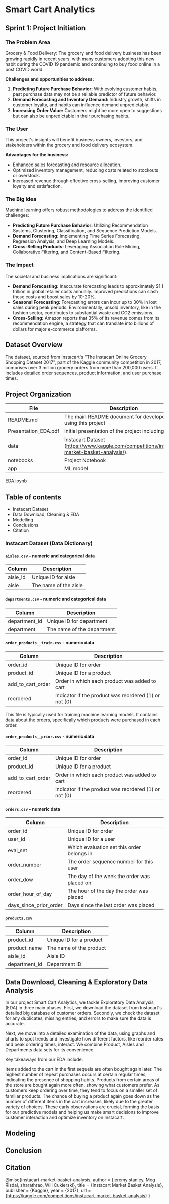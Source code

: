 # Smart Cart Analytics

## Sprint 1: Project Initiation

### The Problem Area
Grocery & Food Delivery: The grocery and food delivery business has been growing rapidly in recent years, with many customers adopting this new habit during the COVID 19 pandemic and continuing to buy food online in a post COVID world.

**Challenges and opportunities to address:**
1. **Predicting Future Purchase Behavior:** With evolving customer habits, past purchase data may not be a reliable predictor of future behavior.
2. **Demand Forecasting and Inventory Demand:** Industry growth, shifts in customer loyalty, and habits can influence demand unpredictably.
3. **Increasing Order Value:** Customers might be more open to suggestions but can also be unpredictable in their purchasing habits.

### The User
This project's insights will benefit business owners, investors, and stakeholders within the grocery and food delivery ecosystem.

**Advantages for the business:**
- Enhanced sales forecasting and resource allocation.
- Optimized inventory management, reducing costs related to stockouts or overstock.
- Increased revenue through effective cross-selling, improving customer loyalty and satisfaction.

### The Big Idea
Machine learning offers robust methodologies to address the identified challenges:

- **Predicting Future Purchase Behavior:** Utilizing Recommendation Systems, Clustering, Classification, and Sequence Prediction Models.
- **Demand Forecasting:** Implementing Time Series Forecasting, Regression Analysis, and Deep Learning Models.
- **Cross-Selling Products:** Leveraging Association Rule Mining, Collaborative Filtering, and Content-Based Filtering.

### The Impact
The societal and business implications are significant:

- **Demand Forecasting:** Inaccurate forecasting leads to approximately $1.1 trillion in global retailer costs annually. Improved predictions can slash these costs and boost sales by 10-20%.
- **Seasonal Forecasting:** Forecasting errors can incur up to 30% in lost sales during peak periods. Environmentally, unsold inventory, like in the fashion sector, contributes to substantial waste and CO2 emissions.
- **Cross-Selling:** Amazon reports that 35% of its revenue comes from its recommendation engine, a strategy that can translate into billions of dollars for major e-commerce platforms.

## Dataset Overview
The dataset, sourced from Instacart's "The Instacart Online Grocery Shopping Dataset 2017", part of the Kaggle community competition in 2017, comprises over 3 million grocery orders from more than 200,000 users. It includes detailed order sequences, product information, and user purchase times.

## Project Organization

| File | Description |
| ------ | ----------- |
| README.md | The main README document for developers using this project |
| Presentation_EDA.pdf | Initial presentation of the project including EDA |
| data | Instacart Dataset (https://www.kaggle.com/competitions/instacart-market-basket-analysis/). |
| notebooks | Project Notebook |
| app | ML model |

EDA.ipynb


## Table of contents

- Instacart Dataset 
- Data Download, Cleaning & EDA
- Modelling
- Conclusions
- Citation

### Instacart Dataset (Data Dictionary)

#### `aisles.csv` - numeric and categorical data
| Column | Description |
| ------ | ----------- |
| aisle_id | Unique ID for aisle |
| aisle | The name of the aisle |

#### `departments.csv` - numeric and categorical data
| Column | Description |
| ------ | ----------- |
| department_id | Unique ID for department |
| department | The name of the department |


#### `order_products__train.csv` - numeric data
| Column | Description |
| ------ | ----------- |
| order_id | Unique ID for order |
| product_id | Unique ID for a product |
| add_to_cart_order | Order in which each product was added to cart |
| reordered | Indicator if the product was reordered (1) or not (0) |

This file is typically used for training machine learning models. It contains data about the orders, specifically which products were purchased in each order.

#### `order_products__prior.csv` - numeric data
| Column | Description |
| ------ | ----------- |
| order_id | Unique ID for order |
| product_id | Unique ID for a product |
| add_to_cart_order | Order in which each product was added to cart |
| reordered | Indicator if the product was reordered (1) or not (0) |

#### `orders.csv` - numeric data
| Column | Description |
| ------ | ----------- |
| order_id | Unique ID for order |
| user_id | Unique ID for a user |
| eval_set | Which evaluation set this order belongs in |
| order_number | The order sequence number for this user |
| order_dow | The day of the week the order was placed on |
| order_hour_of_day | The hour of the day the order was placed |
| days_since_prior_order | Days since the last order was placed |

#### `products.csv`
| Column | Description |
| ------ | ----------- |
| product_id | Unique ID for a product |
| product_name | The name of the product |
| aisle_id | Aisle ID |
| department_id | Department ID |

## Data Download, Cleaning & Exploratory Data Analysis

In our project Smart Cart Analytics, we tackle Exploratory Data Analysis (EDA) in three main phases. First, we download the dataset from Instacart's detailed big database of customer orders. Secondly, we check the dataset for any duplicates, missing entries, and errors to make sure the data is accurate.

Next, we move into a detailed examination of the data, using graphs and charts to spot trends and investigate how different factors, like reorder rates and peak ordering times, interact. We combine Product, Aisles and Departments data sets for its convenience.

Key takeaways from our EDA include:

Items added to the cart in the first sequels are often bought again later.
The highest number of repeat purchases occurs at certain regular times, indicating the presence of shopping habits.
Products from certain areas of the store are bought again more often, showing what customers prefer.
As customers keep ordering over time, they tend to focus on a smaller set of familiar products.
The chance of buying a product again goes down as the number of different items in the cart increases, likely due to the greater variety of choices.
These early observations are crucial, forming the basis for our predictive models and helping us make smart decisions to improve customer interaction and optimize inventory on Instacart.

## Modeling

## Conclusion


## Citation

@misc{instacart-market-basket-analysis,
    author = {jeremy stanley, Meg Risdal, sharathrao, Will Cukierski},
    title = {Instacart Market Basket Analysis},
    publisher = {Kaggle},
    year = {2017},
    url = {https://kaggle.com/competitions/instacart-market-basket-analysis}
}